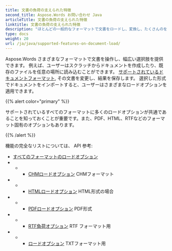 ```yaml
---
title: 文書の負荷の支えられた特徴
second_title: Aspose.Words お問い合わせ Java
articleTitle: 文書の負荷の支えられた特徴
linktitle: 文書の負荷の支えられた特徴
description: "ほとんどの一般的なフォーマットで文書をロードし、変換し、たくさんのをサポートしています Microsoft Word 機能。"
type: docs
weight: 20
url: /ja/java/supported-features-on-document-load/
---
```


Aspose.Words さまざまなフォーマットで文書を操作し、幅広い選択肢を提供できます。 例えば、ユーザーはスクラッチからドキュメントを作成したり、既存のファイルを任意の場所に読み込むことができます。 [サポートされているドキュメントフォーマット](/words/ja/java/supported-document-formats/), その文書を変更し、結果を保存します。 選択した形式でドキュメントをインポートすると、ユーザーはさまざまなロードオプションを適用できます。

{{% alert color="primary" %}}

サポートされているすべてのフォーマットに多くのロードオプションが共通であることを知っておくことが重要です。また、PDF、HTML、RTFなどのフォーマット固有のオプションもあります。

{{% /alert %}}

機能の完全なリストについては、 API 参考:

- [すべてのフォーマットのロードオプション](https://reference.aspose.com/words/java/com.aspose.words/loadoptions/)
- - - [CHMロードオプション](https://reference.aspose.com/words/java/com.aspose.words/chmloadoptions/) CHMフォーマット
- - - [HTMLロードオプション](https://reference.aspose.com/words/java/com.aspose.words/htmlloadoptions/) HTML形式の場合
- - - [PDFロードオプション](https://reference.aspose.com/words/java/com.aspose.words/pdfloadoptions/) PDF形式
- - - [RTF負荷オプション](https://reference.aspose.com/words/java/com.aspose.words/rtfloadoptions/) RTF フォーマット用
- - - [ロードオプション](https://reference.aspose.com/words/java/com.aspose.words/txtloadoptions/) TXTフォーマット用